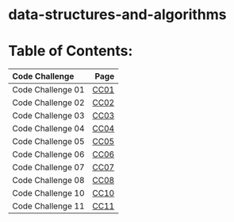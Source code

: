 # data-structures-and-algorithms

# Table of Contents:

| Code Challenge    | Page      |
| :---        |            ---: |
| Code Challenge 01    | [CC01](./CodeChallenge01/cc01.md)      |
| Code Challenge 02    | [CC02](./CodeChallenge02/cc02.md)      |
| Code Challenge 03    | [CC03](./CodeChallenge03/cc03.md)      |
| Code Challenge 04    | [CC04](./CodeChallenge04/cc04.md)      |
| Code Challenge 05    | [CC05](./CodeChallenge05/cc05.md)      |
| Code Challenge 06    | [CC06](./CodeChallenge06/cc06.md)      |
| Code Challenge 07    | [CC07](./CodeChallenge07/cc07.md)      |
| Code Challenge 08    | [CC08](./CodeChallenge08/cc08.md)      |
| Code Challenge 10    | [CC10](./CodeChallenge10/cc10.md)      |
| Code Challenge 11    | [CC11](./CodeChallenge11/cc11.md)      |

<!-- | Code Challenge 04    | [CC04](./CodeChallenge04/cc04.md)      |
| Code Challenge 05    | [CC05](./CodeChallenge05/cc05.md)      |
| Code Challenge 06    | [CC06](./CodeChallenge06/cc06.md)      | -->


